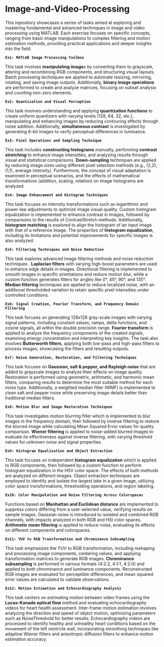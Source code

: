 # Image-and-Video-Processing

This repository showcases a series of tasks aimed at exploring and mastering fundamental and advanced techniques in image and video processing using MATLAB. Each exercise focuses on specific concepts, ranging from basic image manipulations to complex filtering and motion estimation methods, providing practical applications and deeper insights into the field.
 
**`Ex1: MATLAB Image Processing Toolbox`**

This task involves **manipulating image**s by converting them to grayscale, altering and recombining RGB components, and structuring visual layouts. Batch processing techniques are applied to automate resizing, mirroring, rotating, and saving image outputs. Additionally, **binary image operations** are performed to create and analyze matrices, focusing on subset analysis and counting non-zero elements. 

**`Ex2: Quantization and Visual Perception`**

This task involves understanding and applying **quantization functions** to create uniform quantizers with varying levels (128, 64, 32, etc.), manipulating and enhancing images by reducing contouring effects through noise addition. Additionally, **simultaneous contrast** is investigated by generating 8-bit images to verify perceptual differences in luminance.

**`Ex3: Pixel Operations and Sampling Technique`**

This task includes **constructing histograms** manually, performing **contrast stretching** to enhance image intensities, and analyzing results through visual and statistical comparisons. **Down-sampling** techniques are applied by reducing image sizes using different pixel selection methods (e.g., (2,2), (1,1), average intensity). Furthermore, the concept of visual adaptation is examined in perceptual scenarios, and the effects of mathematical transformations (addition, scaling, rotation) on image histograms are analyzed.

**`Ex4: Image Enhancement and Histogram Techniques`**

This task focuses on intensity transformations such as logarithmic and power-law adjustments to optimize image visual quality. Custom histogram equalization is implemented to enhance contrast in images, followed by comparisons to the results of ContrastStretch methods. Additionally, **histogram matching** is explored to align the histogram of an input image with that of a reference image. The properties of **histogram equalization**, including its limitations and potential improvements for specific images is also analyzed.

**`Ex5: Filtering Techniques and Noise Reduction`**

This task explores advanced image filtering methods and noise reduction techniques . **Laplacian filters** with varying high-boost parameters are used to enhance edge details in images. Directional filtering is implemented to smooth images in specific orientations and reduce motion blur, while a custom function generates filters for angles like 0°, 45°, 90°, and 135°. **Median filtering** techniques are applied to reduce localized noise, with an additional thresholded variation to retain specific pixel intensities under controlled conditions. 

**`Ex6: Signal Creation, Fourier Transform, and Frequency Domain Filtering`**

This task focuses on generating 128x128 gray-scale images with varying signal patterns, including constant values, ramps, delta functions, and cosine signals, all within the double precision range. **Fourier transform** is applied to analyze the frequency components of the created signals, examining energy concentration and interpreting key insights. The task also involves **Butterworth filters**, applying both low-pass and high-pass filters to process images, showcasing the filters and resulting outputs.

**`Ex7: Noise Generation, Restoration, and Filtering Techniques`**

This task focuses on **Gaussian, salt & pepper, and Rayleigh noise** that are added to grayscale images to analyze their effects on image quality. Restoration is performed using geometric, arithmetic, and harmonic mean filters, comparing results to determine the most suitable method for each noise type. Additionally, a weighted median filter (WMF) is implemented to clean salt and pepper noise while preserving image details better than traditional median filters.

**`Ex8: Motion Blur and Image Restoration Techniques`**

This task investigates motion blurring filter which is implemented to blur images in the frequency domain, then followed by inverse filtering to restore the blurred image while calculating Mean Squared Error values for quality comparison. **Wiener filtering** is applied to noise-added blurred images to evaluate its effectiveness against inverse filtering, with varying threshold values for unknown noise and signal properties.

**`Ex9: Histogram Equalization and Object Extraction`**

This task focuses on independent **histogram equalization** which is applied to RGB components, then followed by a custom function to perform histogram equalization in the HSV color space. The effects of both methods are analyzed on different images. Object extraction techniques are employed to identify and isolate the largest lake in a given image, utilizing color space transformations, thresholding operations, and region labeling.

**`Ex10: Color Manipulation and Noise Filtering Across Colorspaces`**

Functions based on **Manhattan and Euclidean distance** are implemented to suppress colors differing from a user-selected value, verifying results on sample images. Gaussian noise is introduced to isolated and combined RGB channels, with impacts analyzed in both RGB and HSI color spaces. **Arithmetic mean filtering** is applied to reduce noise, evaluating its effects on different components and colorspaces.

**`Ex11: YUV to RGB Transformation and Chrominance Subsampling`**

This task emphasizes the YUV to RGB transformation, including reshaping and processing image components, centering values, and applying transformation matrices to generate RGB images. **Chrominance subsampling** is performed in various formats (4:2:2, 4:1:1, 4:2:0) and applied to both chrominance and luminance components. Reconstructed RGB images are evaluated for perceptible differences, and mean squared error values are calculated to validate observations.

**`Ex12: Motion Estimation and Echocardiography Analysis`** 

This task centers on estimating motion between video frames using the **Lucas-Kanade optical flow** method and evaluating echocardiography videos for heart health assessment. Inter-frame motion estimation involves analyzing the direction and speed of object motion, optimizing parameters such as NoiseThreshold for better results. Echocardiography videos are processed to identify healthy and unhealthy heart conditions based on the movement of the left ventricle wall, incorporating smoothing techniques like adaptive Wiener filters and anisotropic diffusion filters to enhance motion estimation accuracy.

